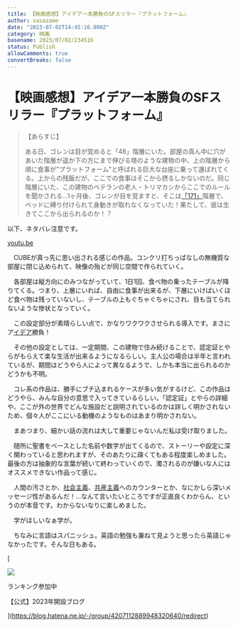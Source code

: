 ```yaml
---
title: 【映画感想】アイデア一本勝負のSFスリラー『プラットフォーム』
author: sasazame
date: "2023-07-02T14:45:16.000Z"
category: 映画
basename: 2023/07/02/234516
status: Publish
allowComments: true
convertBreaks: false
---
```

# 【映画感想】アイデア一本勝負のSFスリラー『プラットフォーム』

> 【あらすじ】
> 
> ある日、ゴレンは目が覚めると「48」階層にいた。部屋の真ん中に穴があいた階層が遥か下の方にまで伸びる塔のような建物の中、上の階層から順に食事が"プラットフォーム"と呼ばれる巨大な台座に乗って運ばれてくる。上からの残飯だが、ここでの食事はそこから摂るしかないのだ。同じ階層にいた、この建物のベテランの老人・トリマカシからここでのルールを聞かされる…1ヶ月後、ゴレンが目を覚ますと、そこは[「171」](https://d.hatena.ne.jp/keyword/%A1%D6171%A1%D7)階層で、ベッドに縛り付けられて身動きが取れなくなっていた！果たして、彼は生きてここから出られるのか！？

以下、ネタバレ注意です。

<!-- Extended Body -->

[youtu.be](https://youtu.be/pLO6udXU648)

　CUBEが真っ先に思い出される感じの作品。コンクリ打ちっぱなしの無機質な部屋に閉じ込められて、映像の殆どが同じ空間で作られていく。

　各部屋は縦方向にのみつながっていて、1日1回、食べ物の乗ったテーブルが降りてくる。つまり、上層にいれば、自由に食事が出来るが、下層にいけばいくほど食べ物は残っていないし、テーブルの上もぐちゃぐちゃにされ、目も当てられないような惨状となっていく。

　この設定部分が素晴らしい点で、かなりワクワクさせられる導入です。まさにア[イデア](https://d.hatena.ne.jp/keyword/%A5%A4%A5%C7%A5%A2)勝負！

　その他の設定としては、一定期間、この建物で住み続けることで、認定証とやらがもらえて楽な生活が出来るようになるらしい。主人公の場合は半年と言われているが、期間はどうやら人によって異なるようで、しかも本当に出られるのかどうかも不明。

　コレ系の作品は、勝手にブチ込まれるケースが多い気がするけど、この作品はどうやら、みんな自分の意思で入ってきているらしい。「認定証」とやらの詳細や、ここが外の世界でどんな施設だと説明されているのかは詳しく明かされないため、個々人がここにいる動機のようなものはあまり明かされない。

　まあつまり、細かい話の流れは大して重要じゃないんだ私は受け取りました。

　随所に聖書をベースとした名前や数字が出てくるので、ストーリーや設定に深く関わっていると思われますが、そのあたりに疎くてもある程度楽しめました。最後の方は抽象的な言葉が続いて終わっていくので、濁されるのが嫌いな人にはオススメできない作品って感じ。

　人間の汚さとか、[社会主義](https://d.hatena.ne.jp/keyword/%BC%D2%B2%F1%BC%E7%B5%C1)、[共産主義](https://d.hatena.ne.jp/keyword/%B6%A6%BB%BA%BC%E7%B5%C1)へのカウンターとか、なにかしら深いメッセージ性があるんだ！…なんて言いたいところですが正直良くわからん、というのが本音です。わからないなりに楽しめました。

　学がほしいなぁ学が。

　ちなみに言語はスパニッシュ。英語の勉強も兼ねて見ようと思ったら英語じゃなかったです。そんな日もある。

[

![](https://cdn.image.st-hatena.com/image/square/faa1264c227008e8b759458790977cdaf6601b23/backend=imagemagick;height=80;version=1;width=80/https%3A%2F%2Fcdn.user.blog.st-hatena.com%2Fcircle_image%2F62150696%2F1672022764175731)

ランキング参加中

【公式】2023年開設ブログ



](https://blog.hatena.ne.jp/-/group/4207112889948320640/redirect)